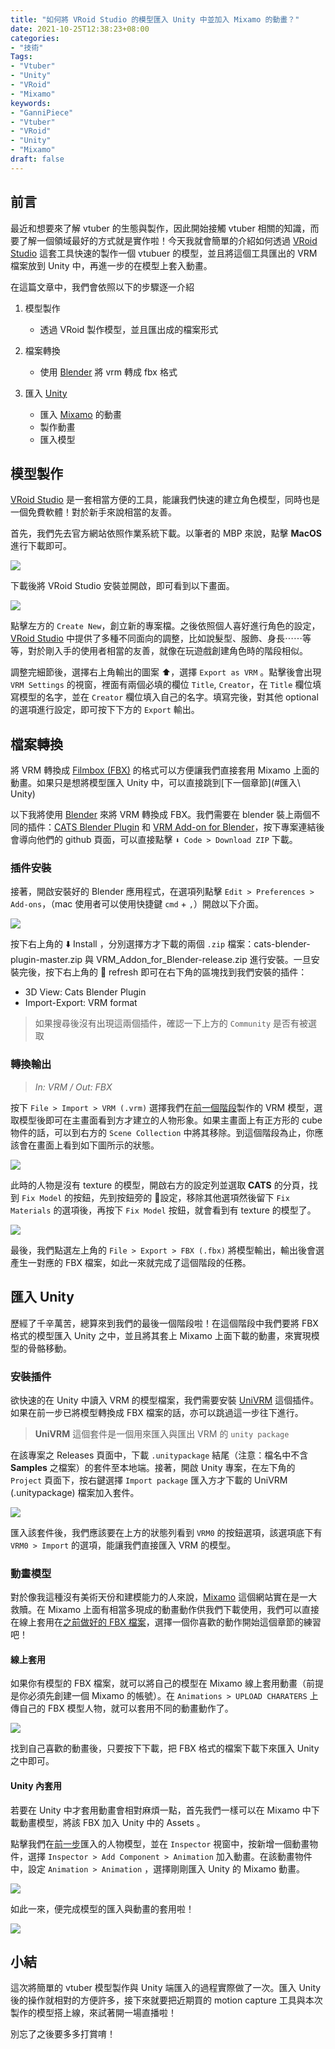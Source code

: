 ```yaml
---
title: "如何將 VRoid Studio 的模型匯入 Unity 中並加入 Mixamo 的動畫？"
date: 2021-10-25T12:38:23+08:00
categories:
- "技術"
Tags: 
- "Vtuber"
- "Unity"
- "VRoid"
- "Mixamo"
keywords:
- "GanniPiece"
- "Vtuber"
- "VRoid"
- "Unity"
- "Mixamo"
draft: false
---
```


## 前言
最近和想要來了解 vtuber 的生態與製作，因此開始接觸 vtuber 相關的知識，而要了解一個領域最好的方式就是實作啦！今天我就會簡單的介紹如何透過 [VRoid Studio][1] 這套工具快速的製作一個 vtubuer 的模型，並且將這個工具匯出的 VRM 檔案放到 Unity 中，再進一步的在模型上套入動畫。

在這篇文章中，我們會依照以下的步驟逐一介紹

1. 模型製作
	- 透過 VRoid 製作模型，並且匯出成的檔案形式
	
2. 檔案轉換
	- 使用 [Blender][2] 將 vrm 轉成 fbx 格式
	
3. 匯入 [Unity][3]
	- 匯入 [Mixamo][7] 的動畫
	- 製作動畫
	- 匯入模型


## 模型製作
[VRoid Studio][1] 是一套相當方便的工具，能讓我們快速的建立角色模型，同時也是一個免費軟體！對於新手來說相當的友善。

首先，我們先去官方網站依照作業系統下載。以筆者的 MBP 來說，點擊 **MacOS** 進行下載即可。

![](https://i.imgur.com/S5PmmdI.png)

下載後將 VRoid Studio 安裝並開啟，即可看到以下畫面。

![](https://i.imgur.com/2npxcvX.jpg)

點擊左方的 `Create New`，創立新的專案檔。之後依照個人喜好進行角色的設定，[VRoid Studio][1] 中提供了多種不同面向的調整，比如說髮型、服飾、身長⋯⋯等等，對於剛入手的使用者相當的友善，就像在玩遊戲創建角色時的階段相似。

調整完細節後，選擇右上角輸出的圖案 ⬆️，選擇 `Export as VRM` 。點擊後會出現 `VRM Settings` 的視窗，裡面有兩個必填的欄位 `Title`, `Creator`，在 `Title` 欄位填寫模型的名字，並在 `Creator` 欄位填入自己的名字。填寫完後，對其他 optional 的選項進行設定，即可按下下方的 `Export` 輸出。

## 檔案轉換
將 VRM 轉換成 [Filmbox (FBX)][4] 的格式可以方便讓我們直接套用 Mixamo 上面的動畫。如果只是想將模型匯入 Unity 中，可以直接跳到[下一個章節](#匯入\ Unity)

以下我將使用 [Blender][2] 來將 VRM 轉換成 FBX。我們需要在 blender 裝上兩個不同的插件：[CATS Blender Plugin][5] 和 [VRM Add-on for Blender][6]，按下專案連結後會導向他們的 github 頁面，可以直接點擊 `⬇️ Code > Download ZIP` 下載。

### 插件安裝
接著，開啟安裝好的 Blender 應用程式，在選項列點擊 `Edit > Preferences > Add-ons`，（mac 使用者可以使用快捷鍵 `cmd` + `,`）開啟以下介面。

![](https://i.imgur.com/i2q0CST.png)

按下右上角的 ⬇️ Install ，分別選擇方才下載的兩個 `.zip` 檔案：cats-blender-plugin-master.zip 與 VRM_Addon_for_Blender-release.zip 進行安裝。一旦安裝完後，按下右上角的 🔄 refresh 即可在右下角的區塊找到我們安裝的插件：

- 3D View: Cats Blender Plugin
- Import-Export: VRM format

> 如果搜尋後沒有出現這兩個插件，確認一下上方的 `Community` 是否有被選取


### 轉換輸出
> *In: VRM / Out: FBX*

按下 `File > Import > VRM (.vrm)` 選擇我們在[前一個階段](#模型製作)製作的 VRM 模型，選取模型後即可在主畫面看到方才建立的人物形象。如果主畫面上有正方形的 cube 物件的話，可以到右方的 `Scene Collection` 中將其移除。到這個階段為止，你應該會在畫面上看到如下圖所示的狀態。

![](https://i.imgur.com/F1monk9.jpg)

此時的人物是沒有 texture 的模型，開啟右方的設定列並選取 **CATS** 的分頁，找到 `Fix Model` 的按鈕，先到按鈕旁的 🔧設定，移除其他選項然後留下 `Fix Materials` 的選項後，再按下 `Fix Model` 按鈕，就會看到有 texture 的模型了。

![](https://i.imgur.com/HublXMz.gif)

最後，我們點選左上角的 `File > Export > FBX (.fbx)` 將模型輸出，輸出後會選產生一對應的 FBX 檔案，如此一來就完成了這個階段的任務。

## 匯入 Unity
歷經了千辛萬苦，總算來到我們的最後一個階段啦！在這個階段中我們要將 FBX 格式的模型匯入 Unity 之中，並且將其套上 Mixamo 上面下載的動畫，來實現模型的骨骼移動。

### 安裝插件
欲快速的在 Unity 中讀入 VRM 的模型檔案，我們需要安裝 [UniVRM](https://github.com/vrm-c/UniVRM/releases) 這個插件。如果在前一步已將模型轉換成 FBX 檔案的話，亦可以跳過這一步往下進行。

> **UniVRM** 這個套件是一個用來匯入與匯出 VRM 的 `unity package` 

在該專案之 Releases 頁面中，下載 `.unitypackage` 結尾（注意：檔名中不含 **Samples** 之檔案）的套件至本地端。接著，開啟 Unity 專案，在左下角的 `Project`  頁面下，按右鍵選擇 `Import package` 匯入方才下載的 UniVRM (.unitypackage) 檔案加入套件。

![](https://i.imgur.com/4RZm3AV.gif)

匯入該套件後，我們應該要在上方的狀態列看到 `VRM0` 的按鈕選項，該選項底下有 `VRM0 > Import` 的選項，能讓我們直接匯入 VRM 的模型。

### 動畫模型
對於像我這種沒有美術天份和建模能力的人來說，[Mixamo][7] 這個網站實在是一大救贖。在 Mixamo 上面有相當多現成的動畫動作供我們下載使用，我們可以直接在線上套用在[之前做好的 FBX 檔案](#檔案轉換)，選擇一個你喜歡的動作開始這個章節的練習吧！

#### 線上套用
如果你有模型的 FBX 檔案，就可以將自己的模型在 Mixamo 線上套用動畫（前提是你必須先創建一個 Mixamo 的帳號）。在 `Animations > UPLOAD CHARATERS` 上傳自己的 FBX 模型人物，就可以套用不同的動畫動作了。

![](https://i.imgur.com/Vgr43BV.gif)

找到自己喜歡的動畫後，只要按下下載，把 FBX 格式的檔案下載下來匯入 Unity 之中即可。

#### Unity 內套用
若要在 Unity 中才套用動畫會相對麻煩一點，首先我們一樣可以在 Mixamo 中下載動畫模型，將該 FBX 加入 Unity 中的 Assets 。

點擊我們在[前一步](#安裝插件)匯入的人物模型，並在 `Inspector` 視窗中，按新增一個動畫物件，選擇 `Inspector > Add Component > Animation` 加入動畫。在該動畫物件中，設定 `Animation > Animation` ，選擇剛剛匯入 Unity 的 Mixamo 動畫。

![](https://i.imgur.com/MJGpky1.gif)

如此一來，便完成模型的匯入與動畫的套用啦！

![](https://i.imgur.com/l0XJMHT.gif)

## 小結
這次將簡單的 vtuber 模型製作與 Unity 端匯入的過程實際做了一次。匯入 Unity 後的操作就相對的方便許多，接下來就要把近期買的 motion capture 工具與本次製作的模型搭上線，來試著開一場直播啦！

別忘了之後要多多打賞唷！


[1]: https://vroid.com
[2]: https://www.blender.org
[3]: https://unity.com
[4]: https://en.wikipedia.org/wiki/FBX
[5]: https://github.com/absolute-quantum/cats-blender-plugin
[6]: https://github.com/saturday06/VRM_Addon_for_Blender
[7]: https://www.mixamo.com/#/
